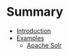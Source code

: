 # Summary

* [Introduction](README.md)
* [Examples](examples/README.md)
   * [Apache Solr](examples/solr.md)


